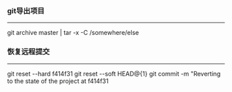 ### git导出项目 ###
--------------------------------
git archive master | tar -x -C /somewhere/else

### 恢复远程提交
--------------------------------
git reset --hard f414f31
git reset --soft HEAD@{1}
git commit -m "Reverting to the state of the project at f414f31
